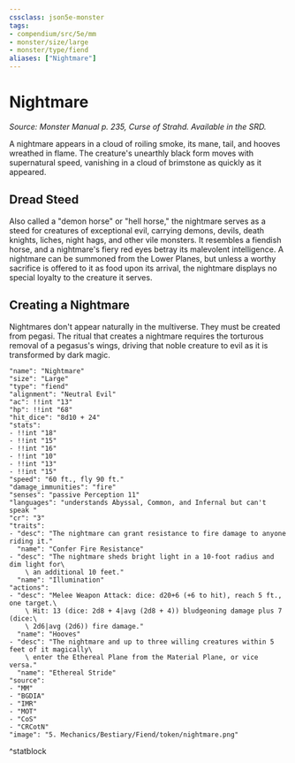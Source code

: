 ```yaml
---
cssclass: json5e-monster
tags:
- compendium/src/5e/mm
- monster/size/large
- monster/type/fiend
aliases: ["Nightmare"]
---
```

# Nightmare
*Source: Monster Manual p. 235, Curse of Strahd. Available in the SRD.*  

A nightmare appears in a cloud of roiling smoke, its mane, tail, and hooves wreathed in flame. The creature's unearthly black form moves with supernatural speed, vanishing in a cloud of brimstone as quickly as it appeared.

## Dread Steed

Also called a "demon horse" or "hell horse," the nightmare serves as a steed for creatures of exceptional evil, carrying demons, devils, death knights, liches, night hags, and other vile monsters. It resembles a fiendish horse, and a nightmare's fiery red eyes betray its malevolent intelligence. A nightmare can be summoned from the Lower Planes, but unless a worthy sacrifice is offered to it as food upon its arrival, the nightmare displays no special loyalty to the creature it serves.

## Creating a Nightmare

Nightmares don't appear naturally in the multiverse. They must be created from pegasi. The ritual that creates a nightmare requires the torturous removal of a pegasus's wings, driving that noble creature to evil as it is transformed by dark magic.

```statblock
"name": "Nightmare"
"size": "Large"
"type": "fiend"
"alignment": "Neutral Evil"
"ac": !!int "13"
"hp": !!int "68"
"hit_dice": "8d10 + 24"
"stats":
- !!int "18"
- !!int "15"
- !!int "16"
- !!int "10"
- !!int "13"
- !!int "15"
"speed": "60 ft., fly 90 ft."
"damage_immunities": "fire"
"senses": "passive Perception 11"
"languages": "understands Abyssal, Common, and Infernal but can't speak "
"cr": "3"
"traits":
- "desc": "The nightmare can grant resistance to fire damage to anyone riding it."
  "name": "Confer Fire Resistance"
- "desc": "The nightmare sheds bright light in a 10-foot radius and dim light for\
    \ an additional 10 feet."
  "name": "Illumination"
"actions":
- "desc": "Melee Weapon Attack: dice: d20+6 (+6 to hit), reach 5 ft., one target.\
    \ Hit: 13 (dice: 2d8 + 4|avg (2d8 + 4)) bludgeoning damage plus 7 (dice:\
    \ 2d6|avg (2d6)) fire damage."
  "name": "Hooves"
- "desc": "The nightmare and up to three willing creatures within 5 feet of it magically\
    \ enter the Ethereal Plane from the Material Plane, or vice versa."
  "name": "Ethereal Stride"
"source":
- "MM"
- "BGDIA"
- "IMR"
- "MOT"
- "CoS"
- "CRCotN"
"image": "5. Mechanics/Bestiary/Fiend/token/nightmare.png"
```
^statblock